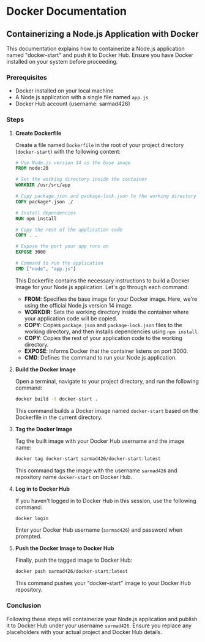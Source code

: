 # Docker Documentation

## Containerizing a Node.js Application with Docker

This documentation explains how to containerize a Node.js application named "docker-start" and push it to Docker Hub. Ensure you have Docker installed on your system before proceeding.

### Prerequisites

- Docker installed on your local machine
- A Node.js application with a single file named `app.js`
- Docker Hub account (username: sarmad426)

### Steps

1. **Create Dockerfile**

    Create a file named `Dockerfile` in the root of your project directory (`docker-start`) with the following content:

    ```Dockerfile
    # Use Node.js version 14 as the base image
    FROM node:20

    # Set the working directory inside the container
    WORKDIR /usr/src/app

    # Copy package.json and package-lock.json to the working directory
    COPY package*.json ./

    # Install dependencies
    RUN npm install

    # Copy the rest of the application code
    COPY . .

    # Expose the port your app runs on
    EXPOSE 3000

    # Command to run the application
    CMD ["node", "app.js"]
    ```

    This Dockerfile contains the necessary instructions to build a Docker image for your Node.js application. Let's go through each command:

    - **FROM**: Specifies the base image for your Docker image. Here, we're using the official Node.js version 14 image.
    - **WORKDIR**: Sets the working directory inside the container where your application code will be copied.
    - **COPY**: Copies `package.json` and `package-lock.json` files to the working directory, and then installs dependencies using `npm install`.
    - **COPY**: Copies the rest of your application code to the working directory.
    - **EXPOSE**: Informs Docker that the container listens on port 3000.
    - **CMD**: Defines the command to run your Node.js application.

2. **Build the Docker Image**

    Open a terminal, navigate to your project directory, and run the following command:

    ```bash
    docker build -t docker-start .
    ```

    This command builds a Docker image named `docker-start` based on the Dockerfile in the current directory.

3. **Tag the Docker Image**

    Tag the built image with your Docker Hub username and the image name:

    ```bash
    docker tag docker-start sarmad426/docker-start:latest
    ```

    This command tags the image with the username `sarmad426` and repository name `docker-start` on Docker Hub.

4. **Log in to Docker Hub**

    If you haven't logged in to Docker Hub in this session, use the following command:

    ```bash
    docker login
    ```

    Enter your Docker Hub username (`sarmad426`) and password when prompted.

5. **Push the Docker Image to Docker Hub**

    Finally, push the tagged image to Docker Hub:

    ```bash
    docker push sarmad426/docker-start:latest
    ```

    This command pushes your "docker-start" image to your Docker Hub repository.

### Conclusion

Following these steps will containerize your Node.js application and publish it to Docker Hub under your username `sarmad426`. Ensure you replace any placeholders with your actual project and Docker Hub details.
